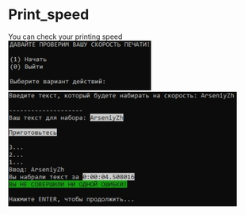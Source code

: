 # Print_speed
You can check your printing speed
![alt text](screenshots/scrn1.jpg "Скриншот")<br>
![alt text](screenshots/scrn2.jpg "Скриншот")<br>
